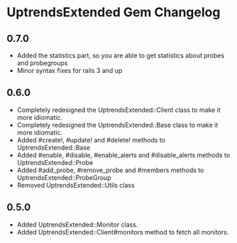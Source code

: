 # UptrendsExtended Gem Changelog

## 0.7.0
- Added the statistics part, so you are able to get statistics about probes and probegroups
- Minor syntax fixes for rails 3 and up

## 0.6.0
- Completely redesigned the UptrendsExtended::Client class to make it more idiomatic.
- Completely redesigned the UptrendsExtended::Base class to make it more idiomatic.
- Added #create!, #update! and #delete! methods to UptrendsExtended::Base
- Added #enable, #disable, #enable_alerts and #disable_alerts methods to UptrendsExtended::Probe
- Added #add_probe, #remove_probe and #members methods to UptrendsExtended::ProbeGroup
- Removed UptrendsExtended::Utils class

## 0.5.0
- Added UptrendsExtended::Monitor class.
- Added UptrendsExtended::Client#monitors method to fetch all monitors.

